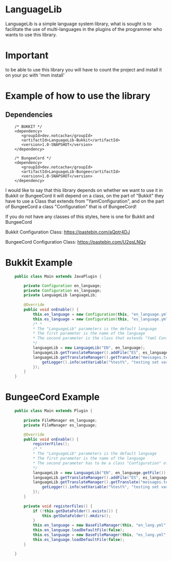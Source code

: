 # LanguageLib

LanguageLib is a simple language system library, what is sought is to facilitate the use of multi-languages ​​in the plugins of the programmer who wants to use this library.

# Important
to be able to use this library you will have to count the project and install it on your pc with 'mvn install'

# Example of how to use the library
## Dependencies

```pom
    /* BUKKIT */
    <dependency>
       <groupId>dev.notcacha</groupId>
       <artifactId>LanguageLib-Bukkit</artifactId>
       <version>1.0-SNAPSHOT</version>
    </dependency>

    /* BungeeCord */
    <dependency>
       <groupId>dev.notcacha</groupId>
       <artifactId>LanguageLib-Bungee</artifactId>
       <version>1.0-SNAPSHOT</version>
    </dependency>
```

I would like to say that this library depends on whether we want to use it in Bukkit or BungeeCord it will depend on a class, on the part of "Bukkit" they have to use a Class that extends from "YamlConfiguration",
and on the part of BungeeCord a class "Configuration" that is of BungeeCord!

If you do not have any classes of this styles, here is one for Bukkit and BungeeCord

Bukkit Configuration Class:
https://pastebin.com/aQptr4DJ

BungeeCord Configuration Class:
https://pastebin.com/U2qsLNQv


# Bukkit Example

```java
    public class Main extends JavaPlugin {

        private Configuration en_language;
        private Configuration es_language;
        private LanguageLib languageLib;
        
        @Override
        public void onEnable() {
            this.en_language = new Configuration(this, "en_language.yml");
            this.es_language = new Configuration(this, "es_language.yml");
            /* *
            * The "LanguageLib" parameters is the default language
            * The first parameter is the name of the language
            * The second parameter is the class that extends "Yaml Configuration"
            */
            languageLib = new LanguageLib("EN", en_language);
            languageLib.getTranslateManager().addFile("ES", es_language);
            languageLib.getTranslateManager().getTranslate("messages.test").ifPresent(message -> {
                getLogger().info(setVariable("%test%", "testing set variable").getMessage("EN"));
            });
        }       
    }   
```

# BungeeCord Example

```java
    public class Main extends Plugin {
        
        private FileManager en_language;
        private FileManager es_language;

        @Override
        public void onEnable() {
            registerFiles();
            /* *
            * The "LanguageLib" parameters is the default language
            * The first parameter is the name of the language
            * The second parameter has to be a class "Configuration" of BungeeCord
            */
            languageLib = new LanguageLib("EN", en_language.getFile());
            languageLib.getTranslateManager().addFile("ES", es_language.getFile());
            languageLib.getTranslateManager().getTranslate("messages.test").ifPresent(message -> {
                getLogger().info(setVariable("%test%", "testing set variable").getMessage("EN"));
            });
        }
    
        private void registerFiles() {
            if (!this.getDataFolder().exists()) {
                this.getDataFolder().mkdirs();
            }
            this.en_language = new BaseFileManager(this, "en_lang.yml", "en_lang.yml");
            this.en_language.loadDefaultFile(false);
            this.es_language = new BaseFileManager(this, "es_lang.yml", "es_lang.yml");
            this.es_language.loadDefaultFile(false);
        }   

    }
```

